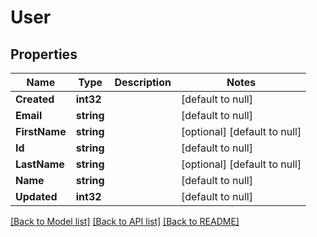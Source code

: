 # User

## Properties
Name | Type | Description | Notes
------------ | ------------- | ------------- | -------------
**Created** | **int32** |  | [default to null]
**Email** | **string** |  | [default to null]
**FirstName** | **string** |  | [optional] [default to null]
**Id** | **string** |  | [default to null]
**LastName** | **string** |  | [optional] [default to null]
**Name** | **string** |  | [default to null]
**Updated** | **int32** |  | [default to null]

[[Back to Model list]](../README.md#documentation-for-models) [[Back to API list]](../README.md#documentation-for-api-endpoints) [[Back to README]](../README.md)


